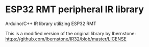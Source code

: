 # ESP32 RMT peripheral IR library

Arduino/C++ IR library utilizing ESP32 RMT

This is a modified version of the original library by Ibernstone: https://github.com/lbernstone/IR32/blob/master/LICENSE

